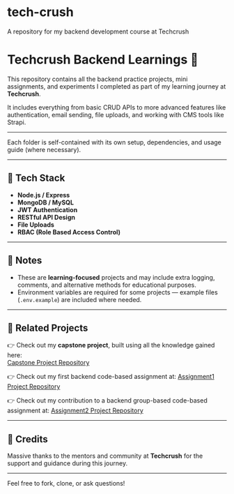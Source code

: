# tech-crush
A repository for my backend development course at Techcrush

# Techcrush Backend Learnings 🚀

This repository contains all the backend practice projects, mini assignments, and experiments I completed as part of my learning journey at **Techcrush**.

It includes everything from basic CRUD APIs to more advanced features like authentication, email sending, file uploads, and working with CMS tools like Strapi.

---

Each folder is self-contained with its own setup, dependencies, and usage guide (where necessary).

---

## 🧰 Tech Stack

- **Node.js / Express**
- **MongoDB / MySQL**
- **JWT Authentication**
- **RESTful API Design**
- **File Uploads**
- **RBAC (Role Based Access Control)**

---

## 📌 Notes

- These are **learning-focused** projects and may include extra logging, comments, and alternative methods for educational purposes.
- Environment variables are required for some projects — example files (`.env.example`) are included where needed.

---

## 🔗 Related Projects

👉 Check out my **capstone project**, built using all the knowledge gained here:  
[Capstone Project Repository]([https://github.com/Edarth002/petUniverse-backend])


👉 Check out my first backend code-based assignment at:
[Assignment1 Project Repository](https://github.com/arthur-calculator)

👉 Check out my contribution to a backend group-based code-based assignment at:
[Assignment2 Project Repository]([https://github.com/arthur-calculator](https://github.com/Ifeoluwayemisi/TC_BT_mini_project_Group_3/tree/statuscode-400))


---

## 🙏 Credits

Massive thanks to the mentors and community at **Techcrush** for the support and guidance during this journey.

---

Feel free to fork, clone, or ask questions!


